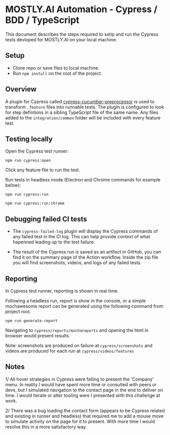 # MOSTLY.AI Automation - Cypress / BDD / TypeScript
This document describes the steps required to setip and run the Cypress tests devloped for MOSTLY.AI on your local machine.

## Setup

- Clone repo or save files to local machine.
- Run `npm install` on the root of the project.

## Overview

A plugin for Cypress called [cypress-cucumber-preprocessor](https://github.com/badeball/cypress-cucumber-preprocessor) is used to transform `.feature` files into runnable tests. The plugin is configured to look for step defintions in a sibling TypeScript file of the same name. Any files added to the `integration/common` folder will be included with every feature test.

## Testing locally

Open the Cypress test runner:

   `npm run cypress:open`

   Click any feature file to run the test.

Run tests in headless mode (Electron and Chrome commands for example below):

   `npm run cypress:run`
   
   `npm run cypress:run:chrome`

## Debugging failed CI tests

- The `cypress-failed-log` plugin will display the Cypress commands of any failed test in the CI log. This can help provide context of what hapenned leading up to the test failure.

- The result of the Cypress run is saved as an artifact in GitHub, you can find it on the summary page of the Action workflow. Inside the zip file you will find screenshots, videos, and logs of any failed tests.

## Reporting

In Cypress test runner, reporting is shown in real time.

Following a headless run, report is show in the console, or a simple mochawesome report can be generated using the following command from project root.

   `npm run generate-report`

Navigating to `cypress/reports/mochareports` and opening the html in browser would present results.

Note: screenshots are produced on failure at `cypress/screenshots` and videos are produced for each run at `cypress/videos/features`

## Notes

1/ All hover strategies in Cypress were failing to present the 'Company' menu. In reality I would have spent more time or consulted with peers or devs, but I simulated navigation to the contact page in the end to deliver on time. I would iterate or alter tooling were I presented with this challenge at work.

2/ There was a bug loading the contact form (appears to be Cypress related and existing in runner and headless) that required me to add a mouse move to simulate activity on the page for it to present. With more time I would resolve this in a more satisfactory way.

